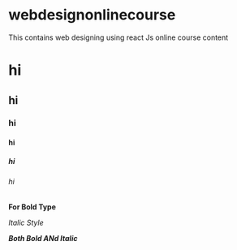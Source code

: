 # webdesignonlinecourse
This contains web designing using react Js online course content
# hi
## hi
### hi
#### hi
##### hi
###### hi

**For Bold Type**

*Italic Style*

***Both Bold ANd Italic***
